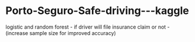 # Porto-Seguro-Safe-driving---kaggle
logistic and random forest - if driver will file insurance claim or not - (increase sample size for improved accuracy)
